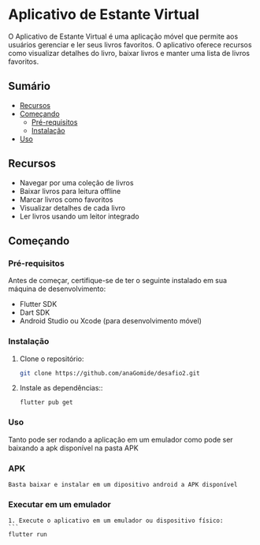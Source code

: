# Aplicativo de Estante Virtual

O Aplicativo de Estante Virtual é uma aplicação móvel que permite aos usuários gerenciar e ler seus livros favoritos. O aplicativo oferece recursos como visualizar detalhes do livro, baixar livros e manter uma lista de livros favoritos.

## Sumário

- [Recursos](#recursos)
- [Começando](#começando)
  - [Pré-requisitos](#pré-requisitos)
  - [Instalação](#instalação)
- [Uso](#uso)

## Recursos

- Navegar por uma coleção de livros
- Baixar livros para leitura offline
- Marcar livros como favoritos
- Visualizar detalhes de cada livro
- Ler livros usando um leitor integrado

## Começando

### Pré-requisitos

Antes de começar, certifique-se de ter o seguinte instalado em sua máquina de desenvolvimento:

- Flutter SDK
- Dart SDK
- Android Studio ou Xcode (para desenvolvimento móvel)

### Instalação

1. Clone o repositório:
   ```bash
   git clone https://github.com/anaGomide/desafio2.git

2. Instale as dependências::
   ```
   flutter pub get

### Uso
Tanto pode ser rodando a aplicação em um emulador como pode ser baixando a apk disponível na pasta APK

  ### APK
    Basta baixar e instalar em um dipositivo android a APK disponível

  ### Executar em um emulador
    1. Execute o aplicativo em um emulador ou dispositivo físico:
    ```
    flutter run




